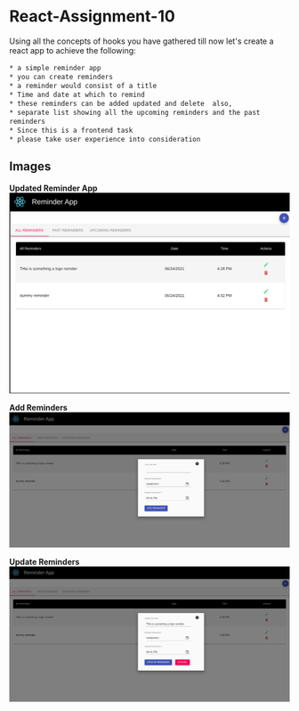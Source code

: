 # React-Assignment-10
Using all the concepts of hooks you have gathered till now let's create a react app to achieve the following: 
```
* a simple reminder app  
* you can create reminders  
* a reminder would consist of a title  
* Time and date at which to remind   
* these reminders can be added updated and delete  also, 
* separate list showing all the upcoming reminders and the past reminders  
* Since this is a frontend task  
* please take user experience into consideration 
```

## Images

**Updated Reminder App**
![image](./src/assets/updated-reminder-app.png)

**Add Reminders**
![image](./src/assets/add-reminders.png)

**Update Reminders**
![image](./src/assets/delete-reminders.png)
